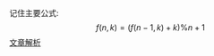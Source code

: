 记住主要公式:
$$
f(n, k) = (f(n-1, k) + k) \% n + 1
$$
[文章解析](https://leetcode-cn.com/circle/article/BOoxAL/)
